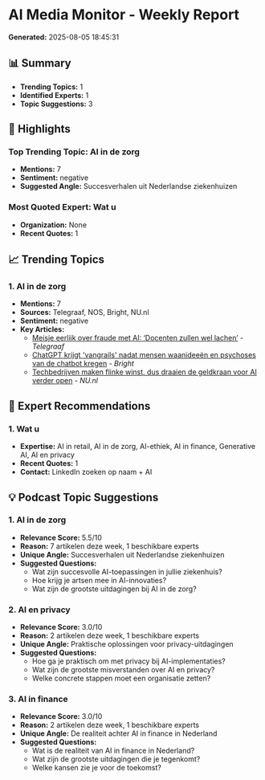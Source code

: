# AI Media Monitor - Weekly Report
**Generated:** 2025-08-05 18:45:31

## 📊 Summary
- **Trending Topics:** 1
- **Identified Experts:** 1
- **Topic Suggestions:** 3

## 🌟 Highlights
### Top Trending Topic: AI in de zorg
- **Mentions:** 7
- **Sentiment:** negative
- **Suggested Angle:** Succesverhalen uit Nederlandse ziekenhuizen

### Most Quoted Expert: Wat u
- **Organization:** None
- **Recent Quotes:** 1

## 📈 Trending Topics
### 1. AI in de zorg
- **Mentions:** 7
- **Sources:** Telegraaf, NOS, Bright, NU.nl
- **Sentiment:** negative
- **Key Articles:**
  - [Meisje eerlijk over fraude met AI: ‘Docenten zullen wel lachen’](https://www.telegraaf.nl/video/meisje-eerlijk-over-fraude-met-ai-docenten-zullen-wel-lachen/81960566.html) - *Telegraaf*
  - [ChatGPT krijgt 'vangrails' nadat mensen waanideeën en psychoses van de chatbot kregen](https://www.bright.nl/nieuws/1679963/chatgpt-krijgt-vangrails-nadat-mensen-waanidee-n-en-psychoses-van-chatbot-kregen.html) - *Bright*
  - [Techbedrijven maken flinke winst, dus draaien de geldkraan voor AI verder open](https://www.nu.nl/tech/6364743/techbedrijven-maken-flinke-winst-dus-draaien-de-geldkraan-voor-ai-verder-open.html) - *NU.nl*

## 👥 Expert Recommendations
### 1. Wat u
- **Expertise:** AI in retail, AI in de zorg, AI-ethiek, AI in finance, Generative AI, AI en privacy
- **Recent Quotes:** 1
- **Contact:** LinkedIn zoeken op naam + AI

## 💡 Podcast Topic Suggestions
### 1. AI in de zorg
- **Relevance Score:** 5.5/10
- **Reason:** 7 artikelen deze week, 1 beschikbare experts
- **Unique Angle:** Succesverhalen uit Nederlandse ziekenhuizen
- **Suggested Questions:**
  - Wat zijn succesvolle AI-toepassingen in jullie ziekenhuis?
  - Hoe krijg je artsen mee in AI-innovaties?
  - Wat zijn de grootste uitdagingen bij AI in de zorg?

### 2. AI en privacy
- **Relevance Score:** 3.0/10
- **Reason:** 2 artikelen deze week, 1 beschikbare experts
- **Unique Angle:** Praktische oplossingen voor privacy-uitdagingen
- **Suggested Questions:**
  - Hoe ga je praktisch om met privacy bij AI-implementaties?
  - Wat zijn de grootste misverstanden over AI en privacy?
  - Welke concrete stappen moet een organisatie zetten?

### 3. AI in finance
- **Relevance Score:** 3.0/10
- **Reason:** 2 artikelen deze week, 1 beschikbare experts
- **Unique Angle:** De realiteit achter AI in finance in Nederland
- **Suggested Questions:**
  - Wat is de realiteit van AI in finance in Nederland?
  - Wat zijn de grootste uitdagingen die je tegenkomt?
  - Welke kansen zie je voor de toekomst?
